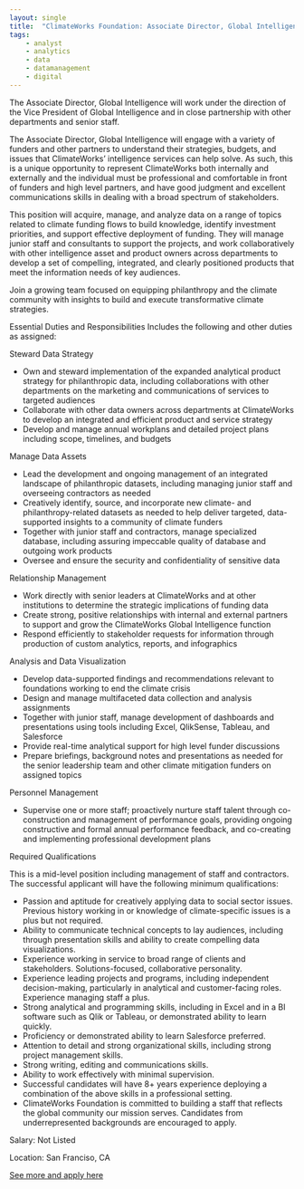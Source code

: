 ```yaml
---
layout: single
title:  "ClimateWorks Foundation: Associate Director, Global Intelligence"
tags: 
    - analyst
    - analytics
    - data
    - datamanagement
    - digital
---
```

The Associate Director, Global Intelligence will work under the direction of the Vice President of Global Intelligence and in close partnership with other departments and senior staff.

The Associate Director, Global Intelligence will engage with a variety of funders and other partners to understand their strategies, budgets, and issues that ClimateWorks’ intelligence services can help solve. As such, this is a unique opportunity to represent ClimateWorks both internally and externally and the individual must be professional and comfortable in front of funders and high level partners, and have good judgment and excellent communications skills in dealing with a broad spectrum of stakeholders.

This position will acquire, manage, and analyze data on a range of topics related to climate funding flows to build knowledge, identify investment priorities, and support effective deployment of funding. They will manage junior staff and consultants to support the projects, and work collaboratively with other intelligence asset and product owners across departments to develop a set of compelling, integrated, and clearly positioned products that meet the information needs of key audiences.

Join a growing team focused on equipping philanthropy and the climate community with insights to build and execute transformative climate strategies.

Essential Duties and Responsibilities
Includes the following and other duties as assigned:

Steward Data Strategy
* Own and steward implementation of the expanded analytical product strategy for philanthropic data, including collaborations with other departments on the marketing and communications of services to targeted audiences
* Collaborate with other data owners across departments at ClimateWorks to develop an integrated and efficient product and service strategy
* Develop and manage annual workplans and detailed project plans including scope, timelines, and budgets

Manage Data Assets
* Lead the development and ongoing management of an integrated landscape of philanthropic datasets, including managing junior staff and overseeing contractors as needed
* Creatively identify, source, and incorporate new climate- and philanthropy-related datasets as needed to help deliver targeted, data-supported insights to a community of climate funders
* Together with junior staff and contractors, manage specialized database, including assuring impeccable quality of database and outgoing work products
* Oversee and ensure the security and confidentiality of sensitive data

Relationship Management
* Work directly with senior leaders at ClimateWorks and at other institutions to determine the strategic implications of funding data
* Create strong, positive relationships with internal and external partners to support and grow the ClimateWorks Global Intelligence function
* Respond efficiently to stakeholder requests for information through production of custom analytics, reports, and infographics

Analysis and Data Visualization
* Develop data-supported findings and recommendations relevant to foundations working to end the climate crisis
* Design and manage multifaceted data collection and analysis assignments
* Together with junior staff, manage development of dashboards and presentations using tools including Excel, QlikSense, Tableau, and Salesforce
* Provide real-time analytical support for high level funder discussions
* Prepare briefings, background notes and presentations as needed for the senior leadership team and other climate mitigation funders on assigned topics

Personnel Management
* Supervise one or more staff; proactively nurture staff talent through co-construction and management of performance goals, providing ongoing constructive and formal annual performance feedback, and co-creating and implementing professional development plans

Required Qualifications

This is a mid-level position including management of staff and contractors. The successful applicant will have the following minimum qualifications:
* Passion and aptitude for creatively applying data to social sector issues. Previous history working in or knowledge of climate-specific issues is a plus but not required.
* Ability to communicate technical concepts to lay audiences, including through presentation skills and ability to create compelling data visualizations.
* Experience working in service to broad range of clients and stakeholders. Solutions-focused, collaborative personality.
* Experience leading projects and programs, including independent decision-making, particularly in analytical and customer-facing roles. Experience managing staff a plus.
* Strong analytical and programming skills, including in Excel and in a BI software such as Qlik or Tableau, or demonstrated ability to learn quickly.
* Proficiency or demonstrated ability to learn Salesforce preferred.
* Attention to detail and strong organizational skills, including strong project management skills.
* Strong writing, editing and communications skills.
* Ability to work effectively with minimal supervision.
* Successful candidates will have 8+ years experience deploying a combination of the above skills in a professional setting.
* ClimateWorks Foundation is committed to building a staff that reflects the global community our mission serves. Candidates from underrepresented backgrounds are encouraged to apply.

Salary: Not Listed

Location: San Franciso, CA


[See more and apply here](https://www.climateworks.org/careers/associate-dir-global-intelligence/)
